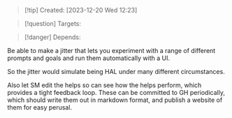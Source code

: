 
>[!tip] Created: [2023-12-20 Wed 12:23]

>[!question] Targets: 

>[!danger] Depends: 

Be able to make a jitter that lets you experiment with a range of different prompts and goals and run them automatically with a UI.

So the jitter would simulate being HAL under many different circumstances.

Also let SM edit the helps so can see how the helps perform, which provides a tight feedback loop.
These can be committed to GH periodically, which should write them out in markdown format, and publish a website of them for easy perusal.